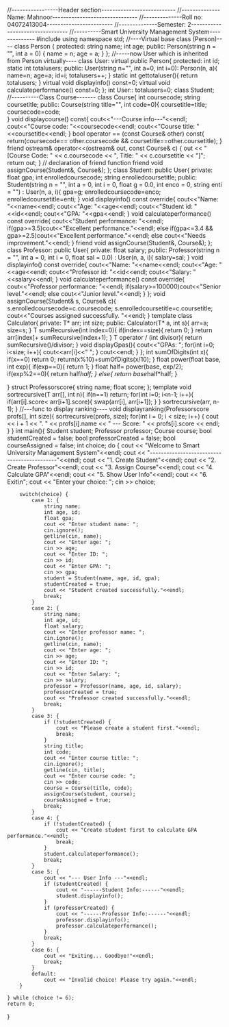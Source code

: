 //-----------------Header section---------------------------
//--------------Name: Mahnoor-------------------------------
//--------------Roll no: 04072413004------------------------
//--------------Semester: 2---------------------------------
//----------Smart University Management System--------------
#include<iostream>
using namespace std;
//----Virtual base class (Person)----
class Person {
    protected:
        string name;
        int age;
    public:
        Person(string n = "", int a = 0) {
            name = n;
            age = a;
        }
};
//-----now User which is inherited from Person virtually----
class User: virtual public Person{
	protected:
		int id;
		static int totalusers;
	public:
		User(string n="", int a=0, int i=0): Person(n, a){
			name=n;
			age=a;
			id=i;
			totalusers++;
		}
		static int gettotaluser(){
			return totalusers;
		}
		virtual void displayinfo() const=0;
		virtual void calculateperformance() const=0;
};
int User:: totalusers=0;
class Student;
//----------Class Course-------
class Course{
	int coursecode;
	string coursetitle;
	public:
		Course(string title="", int code=0){
			coursetitle=title;
			coursecode=code;	
		}
		void displaycourse() const{
			cout<<"---Course info---"<<endl;
			cout<<"Course code: "<<coursecode<<endl;
			cout<<"Course title: "<<coursetitle<<endl;
		}
		bool operator == (const Course& other) const{
			return(coursecode== other.coursecode && coursetitle==other.coursetitle);
		}
		friend ostream& operator<<(ostream& out, const Course& c) {
        out << "[Course Code: " << c.coursecode << ", Title: " << c.coursetitle << "]";
        return out;
    	}
		// declaration of friend function
		friend void assignCourse(Student&, Course&);
};
class Student: public User{
	private:
		float gpa;
		int enrolledcoursecode;
		string enrolledcoursetitle;
	public:
		Student(string n = "", int a = 0, int i = 0, float g = 0.0, int enco = 0, string enti = "") 
        : User(n, a, i){
			gpa=g;
			enrolledcoursecode=enco;
			enrolledcoursetitle=enti;
		}
		void displayinfo() const override{
			cout<<"Name: "<<name<<endl;
			cout<<"Age: "<<age<<endl;
			cout<<"Student id: "<<id<<endl;
			cout<<"GPA: "<<gpa<<endl;
		}
		void calculateperformance() const override{
			cout<<"Student performance: "<<endl;
			if(gpa>=3.5)cout<<"Excellent performance."<<endl;
			else if(gpa<=3.4 && gpa>=2.5)cout<<"Excellent performance."<<endl;
			else cout<<"Needs improvement."<<endl;
		}
		friend void assignCourse(Student&, Course&);
};
class Professor: public User{
	private:
		float salary;
	public:
		Professor(string n = "", int a = 0, int i = 0, float sal = 0.0) 
        : User(n, a, i){
			salary=sal;
		}
		void displayinfo() const override{
			cout<<"Name: "<<name<<endl;
			cout<<"Age: "<<age<<endl;
			cout<<"Professor id: "<<id<<endl;
			cout<<"Salary: "<<salary<<endl;
		}
		void calculateperformance() const override{
			cout<<"Professor performance: "<<endl;
			if(salary>=100000)cout<<"Senior level."<<endl;
			else cout<<"Junior level."<<endl;
		}
};
void assignCourse(Student& s, Course& c){
	s.enrolledcoursecode=c.coursecode;
	s.enrolledcoursetitle=c.coursetitle;
	cout<<"Courses assigned successfully. "<<endl;
}
template<class T>
class Calculator{
	private:
		T* arr;
		int size;
	public:
		Calculator(T* a, int s){
			arr=a;
			size=s;
		}
		T sumRecursive(int index=0){
			if(index==size){
				return 0;
			}
			return arr[index]+ sumRecursive(index+1);
		}
		T operator / (int divisor){
			return sumRecursive()/divisor;
		}
		void displayGpas(){
			cout<<"GPAs: ";
			for(int i=0; i<size; i++){
				cout<<arr[i]<<" ";
			}
			cout<<endl;
		}
};
int sumOfDigits(int x){
	if(x==0)
	return 0;
	return(x%10)+sumOfDigits(x/10);
}
float power(float base, int exp){
	if(exp==0){
		return 1;
	}
	float half= power(base, exp/2);
	if(exp%2==0){
		return half*half;
	}
	else{
		return base*half*half;
	}
	
}
struct Professorscore{
	string name;
	float score;
};
template<class T>
void sortrecursive(T arr[], int n){
	if(n==1)
	return;
	for(int i=0; i<n-1; i++){
		if(arr[i].score< arr[i+1].score){
			swap(arr[i], arr[i+1]);
		}
	}
	sortrecursive(arr, n-1);
}
//---func to display ranking----
void displayranking(Professorscore profs[], int size){
	sortrecursive(profs, size);
	for(int i = 0; i < size; i++) {
        cout << i + 1 << ". " << profs[i].name << " --- Score: " << profs[i].score << endl;
    }
}
int main(){
	 Student student;
    Professor professor;
    Course course;
    bool studentCreated = false;
	bool professorCreated = false;
	bool courseAssigned = false;
	int choice;
    do {
        cout << "Welcome to Smart University Management System"<<endl;
        cout << "--------------------------------------------"<<endl;
        cout << "1. Create Student"<<endl;
        cout << "2. Create Professor"<<endl;
        cout << "3. Assign Course"<<endl;
        cout << "4. Calculate GPA"<<endl;
        cout << "5. Show User Info"<<endl;
        cout << "6. Exit\n";
        cout << "Enter your choice: ";
        cin >> choice;

        switch(choice) {
            case 1: {
                string name;
                int age, id;
                float gpa;
                cout << "Enter student name: ";
                cin.ignore();
                getline(cin, name);
                cout << "Enter age: ";
                cin >> age;
                cout << "Enter ID: ";
                cin >> id;
                cout << "Enter GPA: ";
                cin >> gpa;
                student = Student(name, age, id, gpa);
                studentCreated = true;
                cout << "Student created successfully."<<endl;
                break;
            }
            case 2: {
                string name;
                int age, id;
                float salary;
                cout << "Enter professor name: ";
                cin.ignore();
                getline(cin, name);
                cout << "Enter age: ";
                cin >> age;
                cout << "Enter ID: ";
                cin >> id;
                cout << "Enter Salary: ";
                cin >> salary;
                professor = Professor(name, age, id, salary);
                professorCreated = true;
                cout << "Professor created successfully."<<endl;
                break;
            }
            case 3: {
                if (!studentCreated) {
                    cout << "Please create a student first."<<endl;
                    break;
                }
                string title;
                int code;
                cout << "Enter course title: ";
                cin.ignore();
                getline(cin, title);
                cout << "Enter course code: ";
                cin >> code;
                course = Course(title, code);
                assignCourse(student, course);
                courseAssigned = true;
                break;
            }
            case 4: {
                if (!studentCreated) {
                    cout << "Create student first to calculate GPA performance."<<endl;
                    break;
                }
                student.calculateperformance();
                break;
            }
            case 5: {
                cout << "--- User Info ---"<<endl;
                if (studentCreated) {
                    cout << "------Student Info:------"<<endl;
                    student.displayinfo();
                }
                if (professorCreated) {
                    cout << "------Professor Info:------"<<endl;
                    professor.displayinfo();
                    professor.calculateperformance();
                }
                break;
            }
            case 6: {
                cout << "Exiting... Goodbye!"<<endl;
                break;
            }
            default:
                cout << "Invalid choice! Please try again."<<endl;
        }

    } while (choice != 6);
	return 0;
}
